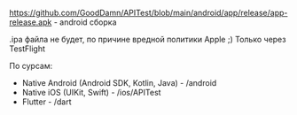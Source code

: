 https://github.com/GoodDamn/APITest/blob/main/android/app/release/app-release.apk - android сборка

.ipa файла не будет, по причине вредной политики Apple ;)
Только через TestFlight

По сурсам:
- Native Android (Android SDK, Kotlin, Java) - /android
- Native iOS (UIKit, Swift) - /ios/APITest
- Flutter - /dart

